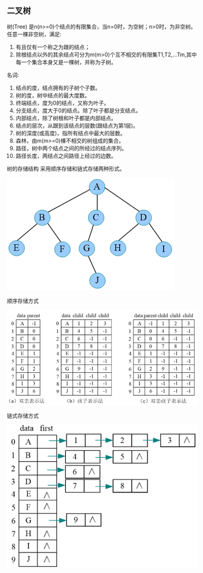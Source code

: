 ## 二叉树

树(Tree) 是n(n>=0)个结点的有限集合，当n=0时，为空树；n>0时，为非空树。任意一棵非空树，满足:
1. 有且仅有一个称之为跟的结点；
2. 除根结点以外的其余结点可分为m(m>0)个互不相交的有限集T1,T2,...Tm,其中每一个集合本身又是一棵树，并称为子树。

名词:
1. 结点的度，结点拥有的子树个子数。
2. 树的度，树中结点的最大度数。
3. 终端结点，度为0的结点，又称为叶子。
4. 分支结点，度大于0的结点。除了叶子都是分支结点。
5. 内部结点，除了树根和叶子都是内部结点。
6. 结点的层次，从跟到该结点的层数(跟结点为第1层)。
7. 树的深度(或高度)，指所有结点中最大的层数。
8. 森林，由m(m>=0)棵不相交的树组成的集合。
9. 路径，树中两个结点之间的所经过的结点序列。
10. 路径长度，两结点之间路径上经过的边数。

树的存储结构
采用顺序存储和链式存储两种形式。

![bit_tree](https://github.com/kadimakipp/better/blob/master/img/bit_tree.png)

顺序存储方式

![bit_tree_save_1](https://github.com/kadimakipp/better/blob/master/img/bit_tree_save_1.png)

链式存储方式

![bit_tree_save_2](https://github.com/kadimakipp/better/blob/master/img/bit_tree_save_2.png)

